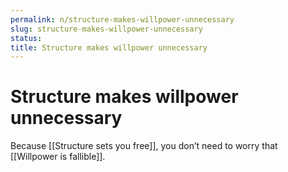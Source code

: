 ```yaml
---
permalink: n/structure-makes-willpower-unnecessary
slug: structure-makes-willpower-unnecessary
status: 
title: Structure makes willpower unnecessary
---
```

# Structure makes willpower unnecessary

Because [[Structure sets you free]], you don’t need to worry that [[Willpower is fallible]].
